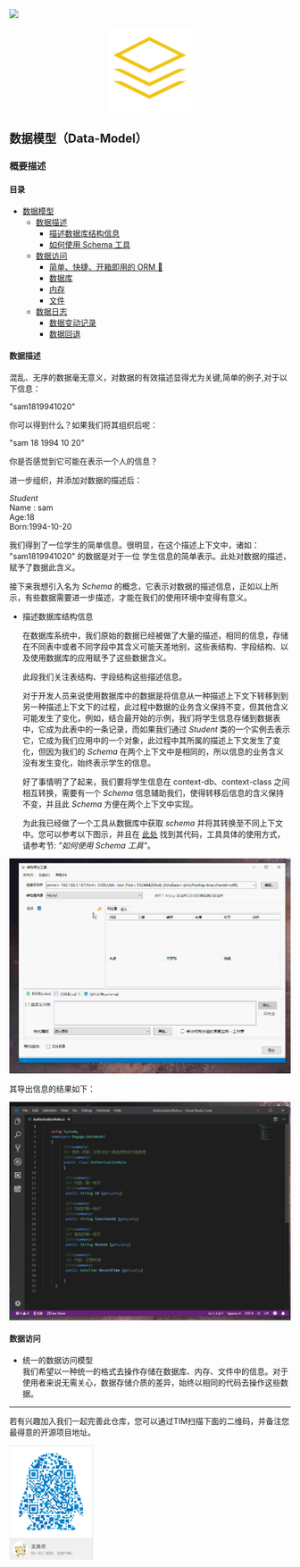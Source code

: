 <img src="https://img.shields.io/badge/schedule-10%25-orange.svg?style=for-the-badge&logo=appveyor"/>

<p align="center">
<img width="150" src="docs/logo.png" alt="DataModel Logo">
</p>

## 数据模型（Data-Model） ##



### 概要描述

#### 目录

- [数据模型](#数据模型) 
    - [数据描述](#数据描述)  
        - [描述数据库结构信息](#描述数据库结构信息)
        - [如何使用 Schema 工具](#如何使用Schema工具)
    - [数据访问](#数据访问)
        - [简单、快捷、开箱即用的 ORM 📕](docs/data-model-orm) 
        - [数据库](#数据库)
        - [内存](#内存)
        - [文件](#文件)
    - [数据日志](#数据日志)
        - [数据变动记录](#数据变动)
        - [数据回退](#数据回退)

#### 数据描述  
<span id="数据描述"></span>

 混乱、无序的数据毫无意义，对数据的有效描述显得尤为关键,简单的例子,对于以下信息：  

  "sam1819941020"  

  你可以得到什么？如果我们将其组织后呢：  

  "sam 18 1994 10 20"  

  你是否感觉到它可能在表示一个人的信息？

  进一步组织，并添加对数据的描述后：  

  *Student*   
  Name : sam  
  Age:18  
  Born:1994-10-20  

  我们得到了一位学生的简单信息。很明显，在这个描述上下文中，诸如： "sam1819941020" 的数据是对于一位
  学生信息的简单表示。此处对数据的描述，赋予了数据此含义。

接下来我想引入名为 *Schema* 的概念，它表示对数据的描述信息，正如以上所示，有些数据需要进一步描述，才能在我们的使用环境中变得有意义。  

- 描述数据库结构信息
  
  在数据库系统中，我们原始的数据已经被做了大量的描述，相同的信息，存储在不同表中或者不同字段中其含义可能天差地别，这些表结构、字段结构、以及使用数据库的应用赋予了这些数据含义。  

  此段我们关注表结构、字段结构这些描述信息。  

  对于开发人员来说使用数据库中的数据是将信息从一种描述上下文下转移到到另一种描述上下文下的过程，此过程中数据的业务含义保持不变，但其他含义可能发生了变化，例如，结合最开始的示例，我们将学生信息存储到数据表中，它成为此表中的一条记录，而如果我们通过  *Student*  类的一个实例去表示它，它成为我们应用中的一个对象，此过程中其所属的描述上下文发生了变化，但因为我们的 *Schema* 在两个上下文中是相同的，所以信息的业务含义没有发生变化，始终表示学生的信息。  
  
  好了事情明了了起来，我们要将学生信息在 context-db、context-class 之间相互转换，需要有一个 *Schema* 信息辅助我们，使得转移后信息的含义保持不变，并且此 *Schema* 方便在两个上下文中实现。
  
  为此我已经做了一个工具从数据库中获取 *schema* 并将其转换至不同上下文中。您可以参考以下图示，并且在 [此处](https://github.com/degagetech/degage-platform-data-model/tree/master/src/Schema) 找到其代码，工具具体的使用方式，请参考节: *"如何使用 Schema 工具"*。
  

<img src="docs/images/use-schema-toolbox-example.gif" />

其导出信息的结果如下：

<img src="docs/images/schema-toolbox-code-export-result-example.jpg" />

#### 数据访问
  - 统一的数据访问模型  
      我们希望以一种统一的格式去操作存储在数据库、内存、文件中的信息。对于使用者来说无需关心，数据存储介质的差异，始终以相同的代码去操作这些数据。  

 

------

若有兴趣加入我们一起完善此仓库，您可以通过TIM扫描下面的二维码，并备注您最得意的开源项目地址。

<p>
<img width='150'  src="docs/contact-tim.jpg" >
</p>